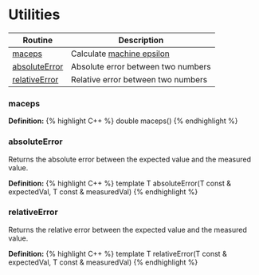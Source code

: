 # Utilities

| Routine | Description |
|---------|-------------|
| [maceps](#maceps)  | Calculate [machine epsilon](https://en.wikipedia.org/wiki/Machine_epsilon) |
| [absoluteError](#absoluteerror) | Absolute error between two numbers |
| [relativeError](#relativeerror) | Relative error between two numbers |

### maceps

**Definition:**
{% highlight C++ %}
double maceps()
{% endhighlight %}


### absoluteError

Returns the absolute error between the expected value and the measured value.

**Definition:**
{% highlight C++ %}
template <typename T>
T absoluteError(T const & expectedVal, T const & measuredVal)
{% endhighlight %}


### relativeError

Returns the relative error between the expected value and the measured value.

**Definition:**
{% highlight C++ %}
template <typename T>
T relativeError(T const & expectedVal, T const & measuredVal)
{% endhighlight %}
